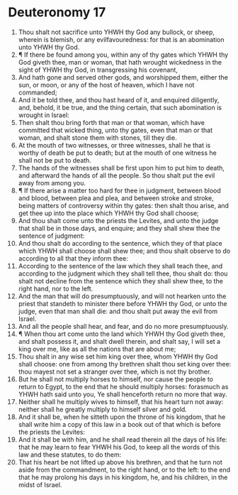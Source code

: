 ﻿# Deuteronomy 17
1. Thou shalt not sacrifice unto YHWH thy God any bullock, or sheep, wherein is blemish, or any evilfavouredness: for that is an abomination unto YHWH thy God. 
2. ¶ If there be found among you, within any of thy gates which YHWH thy God giveth thee, man or woman, that hath wrought wickedness in the sight of YHWH thy God, in transgressing his covenant, 
3. And hath gone and served other gods, and worshipped them, either the sun, or moon, or any of the host of heaven, which I have not commanded; 
4. And it be told thee, and thou hast heard of it, and enquired diligently, and, behold, it be true, and the thing certain, that such abomination is wrought in Israel: 
5. Then shalt thou bring forth that man or that woman, which have committed that wicked thing, unto thy gates, even that man or that woman, and shalt stone them with stones, till they die. 
6. At the mouth of two witnesses, or three witnesses, shall he that is worthy of death be put to death; but at the mouth of one witness he shall not be put to death. 
7. The hands of the witnesses shall be first upon him to put him to death, and afterward the hands of all the people. So thou shalt put the evil away from among you. 
8. ¶ If there arise a matter too hard for thee in judgment, between blood and blood, between plea and plea, and between stroke and stroke, being matters of controversy within thy gates: then shalt thou arise, and get thee up into the place which YHWH thy God shall choose; 
9. And thou shalt come unto the priests the Levites, and unto the judge that shall be in those days, and enquire; and they shall shew thee the sentence of judgment: 
10. And thou shalt do according to the sentence, which they of that place which YHWH shall choose shall shew thee; and thou shalt observe to do according to all that they inform thee: 
11. According to the sentence of the law which they shall teach thee, and according to the judgment which they shall tell thee, thou shalt do: thou shalt not decline from the sentence which they shall shew thee, to the right hand, nor to the left. 
12. And the man that will do presumptuously, and will not hearken unto the priest that standeth to minister there before YHWH thy God, or unto the judge, even that man shall die: and thou shalt put away the evil from Israel. 
13. And all the people shall hear, and fear, and do no more presumptuously. 
14. ¶ When thou art come unto the land which YHWH thy God giveth thee, and shalt possess it, and shalt dwell therein, and shalt say, I will set a king over me, like as all the nations that are about me; 
15. Thou shalt in any wise set him king over thee, whom YHWH thy God shall choose: one from among thy brethren shalt thou set king over thee: thou mayest not set a stranger over thee, which is not thy brother. 
16. But he shall not multiply horses to himself, nor cause the people to return to Egypt, to the end that he should multiply horses: forasmuch as YHWH hath said unto you, Ye shall henceforth return no more that way. 
17. Neither shall he multiply wives to himself, that his heart turn not away: neither shall he greatly multiply to himself silver and gold. 
18. And it shall be, when he sitteth upon the throne of his kingdom, that he shall write him a copy of this law in a book out of that which is before the priests the Levites: 
19. And it shall be with him, and he shall read therein all the days of his life: that he may learn to fear YHWH his God, to keep all the words of this law and these statutes, to do them: 
20. That his heart be not lifted up above his brethren, and that he turn not aside from the commandment, to the right hand, or to the left: to the end that he may prolong his days in his kingdom, he, and his children, in the midst of Israel. 
